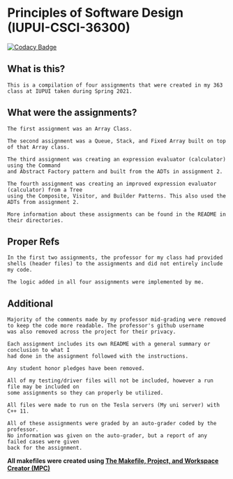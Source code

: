 # Principles of Software Design (IUPUI-CSCI-36300)

[![Codacy Badge](https://api.codacy.com/project/badge/Grade/4dc5c6bd8b5146bfa0e500fc2aa4f2be)](https://app.codacy.com/gh/MujyKun/CS363?utm_source=github.com&utm_medium=referral&utm_content=MujyKun/CS363&utm_campaign=Badge_Grade_Settings)


## What is this?
    This is a compilation of four assignments that were created in my 363 class at IUPUI taken during Spring 2021.  

## What were the assignments?
    The first assignment was an Array Class.  

    The second assignment was a Queue, Stack, and Fixed Array built on top of that Array class.  
    
    The third assignment was creating an expression evaluator (calculator) using the Command 
    and Abstract Factory pattern and built from the ADTs in assignment 2. 

    The fourth assignment was creating an improved expression evaluator (calculator) from a Tree 
    using the Composite, Visitor, and Builder Patterns. This also used the ADTs from assignment 2.  

    More information about these assignments can be found in the README in their directories.

## Proper Refs
    In the first two assignments, the professor for my class had provided 
    shells (header files) to the assignments and did not entirely include my code. 

    The logic added in all four assignments were implemented by me.

## Additional 
    Majority of the comments made by my professor mid-grading were removed 
    to keep the code more readable. The professor's github username 
    was also removed across the project for their privacy.  

    Each assignment includes its own README with a general summary or conclusion to what I 
    had done in the assignment followed with the instructions. 

    Any student honor pledges have been removed.  

    All of my testing/driver files will not be included, however a run file may be included on 
    some assignments so they can properly be utilized.  

    All files were made to run on the Tesla servers (My uni server) with C++ 11.  

    All of these assignments were graded by an auto-grader coded by the professor. 
    No information was given on the auto-grader, but a report of any failed cases were given 
    back for the assignment. 

**All makefiles were created using [The Makefile, Project, and Workspace Creator (MPC)](https://github.com/DOCGroup/MPC)**
